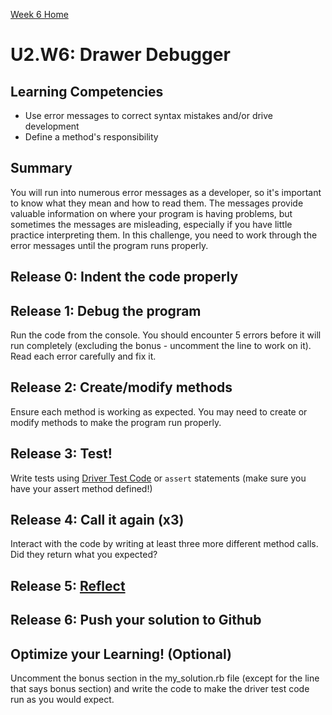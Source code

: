[Week 6 Home](../)

# U2.W6: Drawer Debugger


## Learning Competencies
- Use error messages to correct syntax mistakes and/or drive development
- Define a method's responsibility

## Summary

You will run into numerous error messages as a developer, so it's important to know what they mean and how to read them. The messages provide valuable information on where your program is having problems, but sometimes the messages are misleading, especially if you have little practice interpreting them. In this challenge, you need to work through the error messages until the program runs properly. 

## Release 0: Indent the code properly
 
## Release 1: Debug the program
Run the code from the console. You should encounter 5 errors before it will run completely (excluding the bonus - uncomment the line to work on it). Read each error carefully and fix it. 

## Release 2: Create/modify methods
Ensure each method is working as expected. You may need to create or modify methods to make the program run properly.

## Release 3: Test!
Write tests using [Driver Test Code](https://github.com/Devbootcamp/phase_0_handbook/blob/master/coding_references/driver_code.md) or `assert` statements (make sure you have your assert method defined!)

## Release 4: Call it again (x3)
Interact with the code by writing at least three more different method calls. Did they return what you expected?

## Release 5: [Reflect](https://github.com/Devbootcamp/phase_0_handbook/blob/master/coding_references/reflection_guidelines.md)

## Release 6: Push your solution to Github

## Optimize your Learning! (Optional)
Uncomment the bonus section in the my_solution.rb file (except for the line that says bonus section) and write the code to make the driver test code run as you would expect. 
